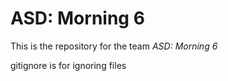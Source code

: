 # ASD: Morning 6
 
This is the repository for the team *ASD: Morning 6*

gitignore is for ignoring files
